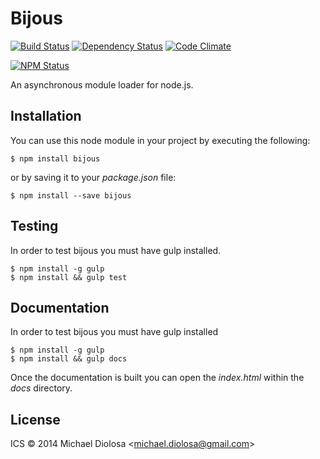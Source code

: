 # Bijous


[![Build Status](https://travis-ci.org/mbrio/bijous.svg?branch=master)](https://travis-ci.org/mbrio/bijous) [![Dependency Status](https://gemnasium.com/mbrio/bijous.svg)](https://gemnasium.com/mbrio/bijous) [![Code Climate](https://codeclimate.com/github/mbrio/bijous/coverage.png)](https://codeclimate.com/github/mbrio/bijous)

[![NPM Status](https://nodei.co/npm/bijous.png?downloads=true)](https://npmjs.org/package/bijous)

An asynchronous module loader for node.js.

## Installation

You can use this node module in your project by executing the following:

```Shell
$ npm install bijous
```

or by saving it to your *package.json* file:

```Shell
$ npm install --save bijous
```

## Testing

In order to test bijous you must have gulp installed.

```Shell
$ npm install -g gulp
$ npm install && gulp test
```

## Documentation

In order to test bijous you must have gulp installed

```Shell
$ npm install -g gulp
$ npm install && gulp docs
```

Once the documentation is built you can open the *index.html* within the *docs*
directory.

## License

ICS &copy; 2014 Michael Diolosa &lt;<michael.diolosa@gmail.com>&gt;
